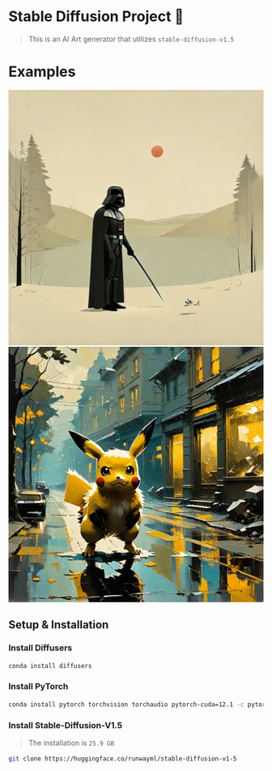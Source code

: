 # Stable Diffusion Project 🎨

> This is an AI Art generator that utilizes `stable-diffusion-v1.5`

# Examples

<img src="./media/medieval darth vader.png">
<img src="./media/pokemon digital art.png">

## Setup & Installation

### Install Diffusers
```bash
conda install diffusers
```

### Install PyTorch
```bash
conda install pytorch torchvision torchaudio pytorch-cuda=12.1 -c pytorch -c nvidia
```

### Install Stable-Diffusion-V1.5
> The installation is `25.9 GB`

```bash
git clone https://huggingface.co/runwayml/stable-diffusion-v1-5
```
